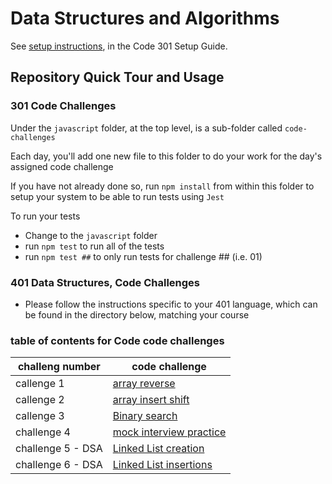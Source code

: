 # Data Structures and Algorithms

See [setup instructions](https://codefellows.github.io/setup-guide/code-301/2-code-challenges), in the Code 301 Setup Guide.

## Repository Quick Tour and Usage

### 301 Code Challenges

Under the `javascript` folder, at the top level, is a sub-folder called `code-challenges`

Each day, you'll add one new file to this folder to do your work for the day's assigned code challenge

If you have not already done so, run `npm install` from within this folder to setup your system to be able to run tests using `Jest`

To run your tests

- Change to the `javascript` folder
- run `npm test` to run all of the tests
- run `npm test ##` to only run tests for challenge ## (i.e. 01)

### 401 Data Structures, Code Challenges

- Please follow the instructions specific to your 401 language, which can be found in the directory below, matching your course

### table of contents for Code code challenges

| challeng number   | code challenge                                                                                      |
| ----------------- | --------------------------------------------------------------------------------------------------- |
| callenge 1        | [array reverse](./javascript/code-challenges/reverse-array/reverse-array.md)                        |
| callenge 2        | [array insert shift](./javascript/code-challenges/array-insert-shift/array-insert-shift.md)         |
| callenge 3        | [Binary search](./javascript/code-challenges/array-binary-search/array-binary-search.md)            |
| challenge 4       | [mock interview practice](./javascript/code-challenges/mock-interview/mock-interview.md)            |
| challenge 5 - DSA | [Linked List creation](./javascript/linked-list/linked-list-creation/linked-list.md)                |
| challenge 6 - DSA | [Linked List insertions](./javascript/linked-list/linked-list-insertions/linked-list-insertions.md) |
